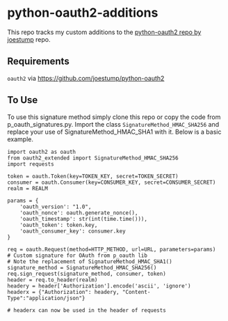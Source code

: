 # python-oauth2-additions
This repo tracks my custom additions to the [python-oauth2 repo by joestump](https://github.com/joestump/python-oauth2 "python-oauth2 repo by joestump") repo.

## Requirements
`oauth2` via https://github.com/joestump/python-oauth2

## To Use
To use this signature method simply clone this repo or copy the code from p_oauth_signatures.py. Import the class `SignatureMethod_HMAC_SHA256` and replace your use of SignatureMethod_HMAC_SHA1 with it. Below is a basic example.

    import oauth2 as oauth
	from oauth2_extended import SignatureMethod_HMAC_SHA256
	import requests
	
	token = oauth.Token(key=TOKEN_KEY, secret=TOKEN_SECRET)
	consumer = oauth.Consumer(key=CONSUMER_KEY, secret=CONSUMER_SECRET)
	realm = REALM

	params = {
		'oauth_version': "1.0",
		'oauth_nonce': oauth.generate_nonce(),
		'oauth_timestamp': str(int(time.time())),
		'oauth_token': token.key,
		'oauth_consumer_key': consumer.key
	}
	
	req = oauth.Request(method=HTTP_METHOD, url=URL, parameters=params)
	# Custom signature for OAuth from p_oauth lib
	# Note the replacement of SignatureMethod_HMAC_SHA1()
	signature_method = SignatureMethod_HMAC_SHA256()
	req.sign_request(signature_method, consumer, token)
	header = req.to_header(realm)
	headery = header['Authorization'].encode('ascii', 'ignore')
	headerx = {"Authorization": headery, "Content-Type":"application/json"}

	# headerx can now be used in the header of requests
    